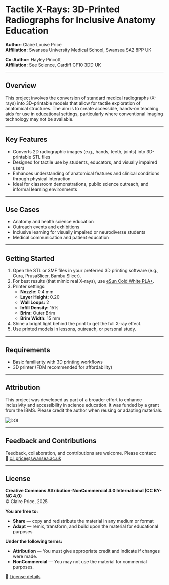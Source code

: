 # Tactile X-Rays: 3D-Printed Radiographs for Inclusive Anatomy Education

**Author:** Claire Louise Price  
**Affiliation:** Swansea University Medical School, Swansea SA2 8PP UK  

**Co-Author:** Hayley Pincott  
**Affiliation:** See Science, Cardiff CF10 3DD UK  

---

## Overview

This project involves the conversion of standard medical radiographs (X-rays) into 3D-printable models that allow for tactile exploration of anatomical structures. The aim is to create accessible, hands-on teaching aids for use in educational settings, particularly where conventional imaging technology may not be available.

---

## Key Features

- Converts 2D radiographic images (e.g., hands, teeth, joints) into 3D-printable STL files  
- Designed for tactile use by students, educators, and visually impaired users  
- Enhances understanding of anatomical features and clinical conditions through physical interaction  
- Ideal for classroom demonstrations, public science outreach, and informal learning environments  

---

## Use Cases

- Anatomy and health science education  
- Outreach events and exhibitions  
- Inclusive learning for visually impaired or neurodiverse students  
- Medical communication and patient education  

---

## Getting Started

1. Open the STL or 3MF files in your preferred 3D printing software (e.g., Cura, PrusaSlicer, Bambu Slicer).
2. For best results (that mimic real X-rays), use [eSun Cold White PLA+](https://www.amazon.co.uk/eSUN-Filament-Material-Dimensional-Refills%EF%BC%8CBlack/dp/B07FQ98RNP).
3. Printer settings:
   - **Nozzle:** 0.4 mm  
   - **Layer Height:** 0.20  
   - **Wall Loops:** 2  
   - **Infill Density:** 15%  
   - **Brim:** Outer Brim  
   - **Brim Width:** 15 mm  
4. Shine a bright light behind the print to get the full X-ray effect.  
5. Use printed models in lessons, outreach, or personal study.  

---

## Requirements

- Basic familiarity with 3D printing workflows  
- 3D printer (FDM recommended for affordability)  

---

## Attribution

This project was developed as part of a broader effort to enhance inclusivity and accessibility in science education. It was funded by a grant from the IBMS. Please credit the author when reusing or adapting materials.

![DOI](https://zenodo.org/badge/DOI/10.5281/zenodo.15543332.svg)

---

## Feedback and Contributions

Feedback, collaboration, and contributions are welcome. Please contact:  
📧 c.l.price@swansea.ac.uk  

---

## License

**Creative Commons Attribution-NonCommercial 4.0 International (CC BY-NC 4.0)**  
© Claire Price, 2025

**You are free to:**
- **Share** — copy and redistribute the material in any medium or format  
- **Adapt** — remix, transform, and build upon the material for educational purposes  

**Under the following terms:**
- **Attribution** — You must give appropriate credit and indicate if changes were made.  
- **NonCommercial** — You may not use the material for commercial purposes.  

🔗 [License details](https://creativecommons.org/licenses/by-nc/4.0/)
